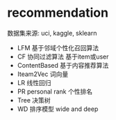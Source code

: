 #  recommendation 
  数据集来源:   uci,  kaggle, sklearn
- LFM     基于邻域个性化召回算法
- CF      协同过滤算法     基于item或user
- ContentBased  基于内容推荐算法
- Iteam2Vec        词向量
- LR       线性回归
- PR  personal rank    个性排名
- Tree  决策树
- WD     排序模型       wide and deep

